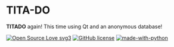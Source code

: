 # TITA-DO

**TITADO** again! This time using Qt and an anonymous database!

[![Open Source Love svg3](https://badges.frapsoft.com/os/v3/open-source.svg?v=103)](https://en.wikipedia.org/wiki/Open_source)
[![GitHub license](https://github.com/ellerbrock/open-source-badges/blob/master/badges/licence-gpl/gpl.png)](https://github.com/KomeilParseh/TITA-DO/blob/main/LICENSE)
[![made-with-python](https://img.shields.io/badge/Made%20with-Python-1f425f.svg)](https://www.python.org/)
